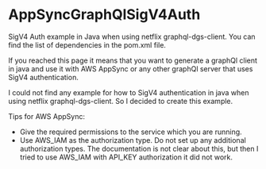 # AppSyncGraphQlSigV4Auth
SigV4 Auth example in Java when using netflix graphql-dgs-client.
You can find the list of dependencies in the pom.xml file.

If you reached this page it means that you want to generate a graphQl client in java and use it with AWS AppSync or any other graphQl server that uses SigV4 authentication.

I could not find any example for how to SigV4 authentication in java when using netflix graphql-dgs-client. So I decided to create this example.

Tips for AWS AppSync:
- Give the required permissions to the service which you are running.
- Use AWS_IAM as the authorization type. Do not set up any additional authorization types.
The documentation is not clear about this, but then I tried to use AWS_IAM with API_KEY authorization it did not work.
